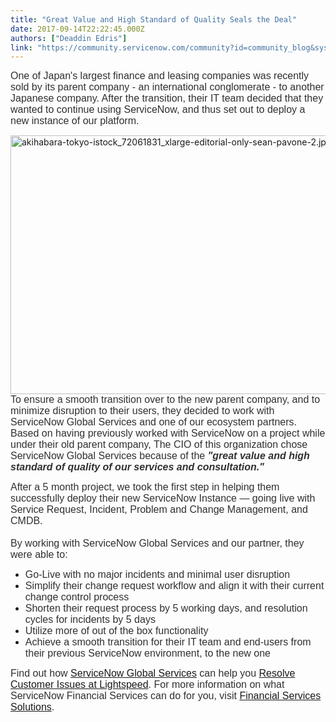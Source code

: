 ```yaml
---
title: "Great Value and High Standard of Quality Seals the Deal"
date: 2017-09-14T22:22:45.000Z
authors: ["Deaddin Edris"]
link: "https://community.servicenow.com/community?id=community_blog&sys_id=79ed6ee9dbd0dbc01dcaf3231f961983"
---
```

<p><span style="font-size: 12pt; color: #303030; font-family: arial, helvetica, sans-serif;">One of Japan's largest finance and leasing companies was recently sold by its parent company - an international conglomerate - to another Japanese company. After the transition, their IT team decided that they wanted to continue using ServiceNow, and thus set out to deploy a new instance of our platform. </span></p><p><img   alt="akihabara-tokyo-istock_72061831_xlarge-editorial-only-sean-pavone-2.jpg" class="image-1 jive-image" src="38f5f80adb9c5f048c8ef4621f9619e6.iix" style="width: 620px; height: 414px; float: right;"/></p><p><span style="font-size: 12pt; font-family: arial, helvetica, sans-serif;"><span style="color: #303030;">To ensure a smooth transition over to the new parent company, and to minimize disruption to their users, they decided to work with ServiceNow Global Services and one of our ecosystem partners. </span><span style="color: #303030;">Based on having previously worked with ServiceNow on a project while under their old parent company, The CIO of this organization chose ServiceNow Global Services because of the <em><strong>"great value and high standard of quality of our services and consultation."</strong></em></span></span></p><p style="margin-top: 10px; margin-bottom: 10px; color: #202020; font-family: Helvetica; font-size: 16px;"><span style="font-size: 12pt; color: #303030; font-family: arial, helvetica, sans-serif;">After a 5 month project, we took the first step in helping them successfully deploy their new ServiceNow Instance — going live with Service Request, Incident, Problem and Change Management, and CMDB.</span><br/><br/><span style="font-size: 12pt; color: #303030; font-family: arial, helvetica, sans-serif;">By working with ServiceNow Global Services and our partner, they were able to:</span></p><ul><li><span style="font-size: 12pt; color: #303030; font-family: arial, helvetica, sans-serif;">Go-Live with no major incidents and minimal user disruption<span class="Apple-converted-space"> </span></span></li><li><span style="font-size: 12pt; color: #303030; font-family: arial, helvetica, sans-serif;">Simplify their change request workflow and align it with their current change control process</span></li><li><span style="font-size: 12pt; color: #303030; font-family: arial, helvetica, sans-serif;">Shorten their request process by 5 working days, and resolution cycles for incidents by 5 days</span></li><li><span style="font-size: 12pt; color: #303030; font-family: arial, helvetica, sans-serif;">Utilize more of out of the box functionality<span class="Apple-converted-space"> </span></span></li><li><span style="font-size: 12pt; color: #303030; font-family: arial, helvetica, sans-serif;">Achieve a smooth transition for their IT team and end-users from their previous ServiceNow environment, to the new one</span></li></ul><p></p><p><span style="font-size: 12pt; color: #303030; font-family: arial, helvetica, sans-serif;">Find out how <a title="ww.servicenow.com/services/overview.html" href="https://www.servicenow.com/services/overview.html">ServiceNow Global Services</a> can help you <a title="ww.servicenow.com/solutions/csm.html" href="https://www.servicenow.com/solutions/csm.html">Resolve Customer Issues at Lightspeed</a>. For more information on what ServiceNow Financial Services can do for you, visit <a title="ww.servicenow.com/solutions/industry/financial-services.html" href="https://www.servicenow.com/solutions/industry/financial-services.html">Financial Services Solutions</a>. </span></p>